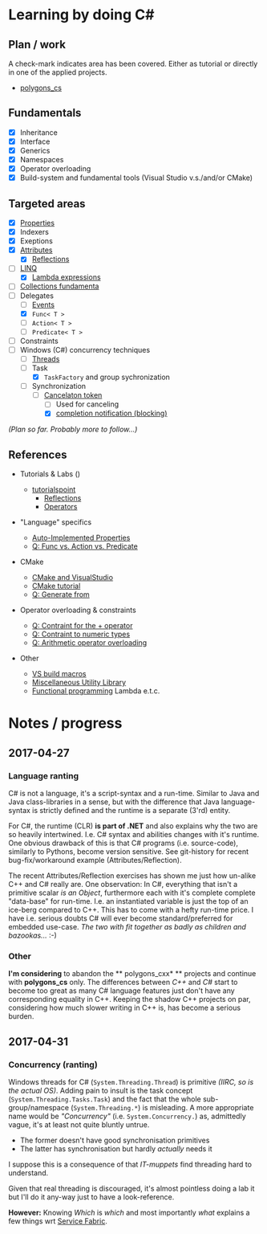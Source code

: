 # Learning by doing **C#**

## Plan / work

A check-mark indicates area has been covered. Either as tutorial or
directly in one of the applied projects.

* [polygons_cs](https://github.com/mambrus/polygons_cs)

## Fundamentals

- [x] Inheritance
- [x] Interface
- [x] Generics
- [x] Namespaces
- [x] Operator overloading
- [X] Build-system and fundamental tools (Visual Studio v.s./and/or CMake)

## Targeted areas

- [x] [Properties](https://www.tutorialspoint.com/csharp/csharp_properties.htm)
- [x] Indexers
- [x] Exeptions
- [x] [Attributes](https://www.tutorialspoint.com/csharp/csharp_attributes.htm)
  - [x] [Reflections](https://www.tutorialspoint.com/csharp/csharp_reflection.htm)
- [ ] [LINQ](https://www.tutorialspoint.com/linq/index.htm)
  - [x] [Lambda expressions](https://www.tutorialspoint.com/linq/linq_lambda_expressions.htm)
- [ ] [Collections fundamenta](http://www.c-sharpcorner.com/UploadFile/dacca2/implement-ienumerable-interface-in-C-Sharp/)
- [ ] Delegates
  - [ ] [Events](https://www.tutorialspoint.com/csharp/csharp_events.htm)
  - [x] `Func< T >`
  - [ ] `Action< T >`
  - [ ] `Predicate< T >`
- [ ] Constraints
- [ ] Windows (C#) concurrency techniques
   - [ ] [Threads](https://www.tutorialspoint.com/csharp/csharp_multithreading.htm)
   - [ ] Task
     - [x] `TaskFactory` and group sychronization
   - [ ] Synchronization
     - [ ] [Cancelaton token](https://msdn.microsoft.com/en-us/library/system.threading.cancellationtokensource(v=vs.110).aspx)
       - [ ] Used for canceling
       - [x] [completion notification (blocking)](https://msdn.microsoft.com/en-us/library/dd997364(v=vs.110).aspx)

*(Plan so far. Probably more to follow...)*

## References

* Tutorials & Labs ()
	* [tutorialspoint](https://www.tutorialspoint.com/csharp/)
		* [Reflections](https://www.tutorialspoint.com/csharp/csharp_reflection.htm)
		* [Operators](https://www.tutorialspoint.com/csharp/csharp_operators.htm)
* "Language" specifics
    * [Auto-Implemented Properties](https://msdn.microsoft.com/en-us/library/bb383979.aspx)
    * [Q: Func vs. Action vs. Predicate](http://stackoverflow.com/questions/4317479/func-vs-action-vs-predicate)

* CMake
	* [CMake and VisualStudio](https://cognitivewaves.wordpress.com/cmake-and-visual-studio/)
	* [CMake tutorial](https://cmake.org/cmake-tutorial/)
	* [Q: Generate from](http://stackoverflow.com/questions/2074144/generate-c-sharp-project-using-cmake)
* Operator overloading & constraints
	* [Q: Contraint for the + operator](http://stackoverflow.com/questions/5997107/is-there-a-generic-constraint-i-could-use-for-the-operator)
	* [Q: Contraint to numeric types](http://stackoverflow.com/questions/32664/is-there-a-constraint-that-restricts-my-generic-method-to-numeric-types)
	* [Q: Arithmetic operator overloading](http://stackoverflow.com/questions/756954/arithmetic-operator-overloading-for-a-generic-class-in-c-sharp)
* Other
	* [VS build macros](https://msdn.microsoft.com/en-us/library/c02as0cs.aspx)
	* [Miscellaneous Utility Library](http://www.yoda.arachsys.com/csharp/miscutil/)
    * [Functional programming](https://www.codeproject.com/Articles/375166/Functional-programming-in-Csharp) Lambda e.t.c.


# Notes / progress

## 2017-04-27

### Language ranting

C# is not a language, it's a script-syntax and a run-time. Similar to Java
and Java class-libraries in a sense, but with the difference that Java
language-syntax is strictly defined and the runtime is a separate (3'rd)
entity.

For C#, the runtime (CLR) **is part of .NET** and also explains why the two
are so heavily intertwined. I.e. C# syntax and abilities changes with it's
runtime. One obvious drawback of this is that C# programs (i.e. source-code),
similarly to Pythons, become version sensitive. See git-history for recent
bug-fix/workaround example (Attributes/Reflection).

The recent Attributes/Reflection exercises has shown me just how un-alike
C++ and C# really are. One observation: In C#, everything that isn't a
primitive scalar *is an Object*, furthermore each with it's complete
complete "data-base" for run-time. I.e. an instantiated variable is just the
top of an ice-berg compared to C++. This has to come with a hefty run-time
price. I have i.e. serious doubts C# will ever become standard/preferred for
embedded use-case. *The two with fit together as badly as children and
bazookas...* :-)

### Other

**I'm considering** to abandon the ** polygons_cxx\* ** projects and
continue with **polygons_cs** only. The differences between *C++* and *C#*
start to become too great as many C# language features just don't have any
corresponding equality in C++. Keeping the shadow C++ projects on par,
considering how much slower writing in C++ is, has become a serious burden.

## 2017-04-31

### Concurrency (ranting)

Windows threads for C# (`System.Threading.Thread`) is primitive *(IIRC, so
is the actual OS)*. Adding pain to insult is the task concept
(`System.Threading.Tasks.Task`) and the fact that the whole
sub-group/namespace (`System.Threading.*`) is misleading. A more appropriate
name would be *"Concurrency"* (i.e. `System.Concurrency.`) as, admittedly
vague, it's at least not quite bluntly untrue.

* The former doesn't have good synchronisation primitives
* The latter has synchronisation but hardly *actually* needs it

I suppose this is a consequence of that *IT-muppets* find threading hard to
understand.

Given that real threading is discouraged, it's almost pointless doing a lab
it but I'll do it any-way just to have a look-reference.

**However:** Knowing *Which* is *which* and most importantly *what*
explains a few things wrt [Service Fabric](ServiceFabric.md).
